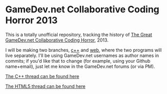 GameDev.net Collaborative Coding Horror 2013
============================================

This is a totally unofficial repository, tracking the history of [The Great GameDev.net Collaborative Coding Horror](http://www.gamedev.net/topic/649258-the-great-gdnet-collaborative-coding-horror-experiment/), 2013.

I will be making two branches, [c++](https://github.com/mjbshaw/GameDev.net-Collaborative-Coding-Horror-2013/tree/c++) and [web](https://github.com/mjbshaw/GameDev.net-Collaborative-Coding-Horror-2013/tree/web), where the two programs will live separately. I'll be using GameDev.net usernames as author names in commits; if you'd like that to change (for example, using your Github name+email), just let me know in the GameDev.net forums (or via PM).

[The C++ thread can be found here](http://www.gamedev.net/topic/649605-coding-horror-experiment-in-c/)

[The HTML5 thread can be found here](http://www.gamedev.net/topic/649606-coding-horror-experiment-in-html-5/)
